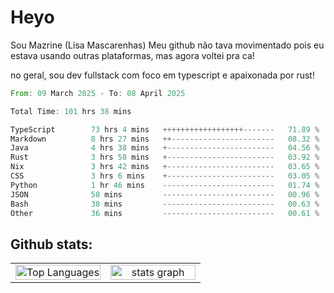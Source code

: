 # Heyo

Sou Mazrine (Lisa Mascarenhas)
Meu github não tava movimentado pois eu estava usando outras plataformas, mas agora voltei pra ca!

no geral, sou dev fullstack com foco em typescript e apaixonada por rust!
<!--START_SECTION:waka-->

```rust
From: 09 March 2025 - To: 08 April 2025

Total Time: 101 hrs 38 mins

TypeScript        73 hrs 4 mins   ++++++++++++++++++-------   71.89 %
Markdown          8 hrs 27 mins   ++-----------------------   08.32 %
Java              4 hrs 38 mins   +------------------------   04.56 %
Rust              3 hrs 58 mins   +------------------------   03.92 %
Nix               3 hrs 42 mins   +------------------------   03.65 %
CSS               3 hrs 6 mins    +------------------------   03.05 %
Python            1 hr 46 mins    -------------------------   01.74 %
JSON              58 mins         -------------------------   00.96 %
Bash              38 mins         -------------------------   00.63 %
Other             36 mins         -------------------------   00.61 %
```

<!--END_SECTION:waka-->

<!--
**Mazrine/Mazrine** is a ✨ _special_ ✨ repository because its `README.md` (this file) appears on your GitHub profile.

Here are some ideas to get you started:

- 🔭 I’m currently working on ...
- 🌱 I’m currently learning ...
- 👯 I’m looking to collaborate on ...
- 🤔 I’m looking for help with ...
- 💬 Ask me about ...
- 📫 How to reach me: ...
- 😄 Pronouns: ...
- ⚡ Fun fact: ...
-->


## Github stats:

<div align="center">
  <table width="100%">
    <tr>
      <td align="center" width="50%">
        <img src="https://github-readme-stats.vercel.app/api/top-langs/?username=mazrine&theme=tokyonight&layout=donut&langs_count=10&locale=pt-br" width="100%" alt="Top Languages" />
      </td>
      <td align="center" width="50%">
        <img src="https://github-readme-stats-yxqy.vercel.app/api?username=mazrine&hide_title=false&hide_rank=false&show_icons=true&count_private=true&disable_animations=false&theme=midnight-purple&locale=en&hide_border=true&order=1" width="100%" alt="stats graph" />
      </td>
    </tr>
  </table>
</div>
